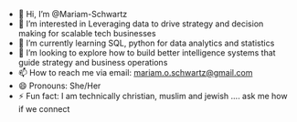 - 👋 Hi, I’m @Mariam-Schwartz
- 👀 I’m interested in Leveraging data to drive strategy and decision making for scalable tech businesses 
- 🌱 I’m currently learning SQL, python for data analytics and statistics
- 💞️ I’m looking to explore how to build better intelligence systems that  guide strategy and business operations
- 📫 How to reach me via email: mariam.o.schwartz@gmail.com
- 😄 Pronouns: She/Her
- ⚡ Fun fact: I am technically christian, muslim and jewish .... ask me how if we connect

<!---
Mariam-Schwartz/Mariam-Schwartz is a ✨ special ✨ repository because its `README.md` (this file) appears on your GitHub profile.
You can click the Preview link to take a look at your changes.
--->
